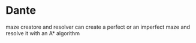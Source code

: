 # Dante
maze creatore and resolver
can create a perfect or an imperfect maze and resolve it with an A* algorithm
